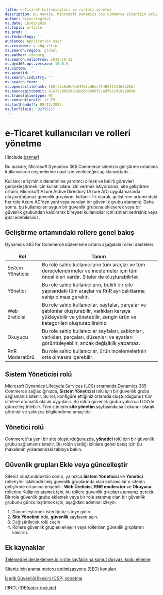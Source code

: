 ```yaml
---
title: e-Ticaret kullanıcıları ve rolleri yönetme
description: Bu makale, Microsoft Dynamics 365 Commerce sitenizin geliştirme ortamına kullanıcıların erişmelerine nasıl izin verileceğini açıklamaktadır.
author: bicyclingfool
ms.date: 10/01/2019
ms.topic: article
ms.prod: ''
ms.technology: ''
audience: Application user
ms.reviewer: v-chgriffin
ms.search.region: global
ms.author: stuharg
ms.search.validFrom: 2019-10-31
ms.dyn365.ops.version: 10.0.5
ms.custom: ''
ms.assetid: ''
ms.search.industry: ''
ms.search.form: ''
ms.openlocfilehash: 180fc5c0a9c9e247d5bd6ec7f469f313463526df
ms.sourcegitcommit: 87e727005399c82cbb6509f5ce9fb33d18928d30
ms.translationtype: HT
ms.contentlocale: tr-TR
ms.lasthandoff: 08/12/2022
ms.locfileid: "9279515"
---
```

# <a name="manage-e-commerce-users-and-roles"></a>e-Ticaret kullanıcıları ve rolleri yönetme


[!include [banner](includes/banner.md)]

Bu makale, Microsoft Dynamics 365 Commerce sitenizin geliştirme ortamına kullanıcıların erişmelerine nasıl izin verileceğini açıklamaktadır.

Kullanıcı erişiminin denetimine yardımcı olmak ve belirli görevleri gerçekleştirmek için kullanıcılara izin vermek istiyorsanız, site geliştirme ortamı, Microsoft Azure Active Directory (Azure AD) uygulamasında oluşturduğunuz güvenlik gruplarını kullanır. İlk olarak, geliştirme ortamındaki her role Azure AD'den yeni veya varolan bir güvenlik grubu atarsınız. Daha sonra, bu kullanıcıları uygun bir güvenlik grubuna ekleyerek veya bir güvenlik grubundan kaldırarak bireysel kullanıcılar için izinleri verirsiniz veya iptal edebilirsiniz.

## <a name="overview-of-roles-in-the-authoring-environment"></a>Geliştirme ortamındaki rollere genel bakış

Dynamics 365 for Commerce düzenleme ortamı aşağıdaki rolleri destekler.

| Rol                 | Tanım |
|----------------------|-------------|
| Sistem Yöneticisi | Bu role sahip kullanıcıların tüm araçlar ve tüm derecelendirmeler ve incelemeler için tüm öncelikleri vardır. Siteler de oluşturabilirler. |
| Yönetici   | Bu role sahip kullanıcıların, belirli bir site yapısındaki tüm araçlar ve RnR ayrıcalıklarına sahip olması gerekir. |
| Web üreticisi         | Bu role sahip kullanıcılar, sayfalar, parçalar ve şablonlar oluşturabilir, varlıkları karşıya yükleyebilir ve yönetebilir, zengin ürün ve kategorileri oluşturabilirsiniz. |
| Okuyucu               | Bu role sahip kullanıcılar sayfaları, şablonları, varlıkları, parçaları, düzenleri ve ayarları görüntüleyebilir, ancak değişiklik yapamaz. |
| RnR Moderatörü        | Bu role sahip kullanıcılar, ürün incelemelerinin orta olmasını içerebilir. |

## <a name="system-administrator-role"></a>Sistem Yöneticisi rolü

Microsoft Dynamics Lifecycle Services (LCS) ortamında Dynamics 365 Commerce sağladığınızda, **Sistem Yöneticisi** rolü için bir güvenlik grubu sağlamanız istenir. Bu rol, konfigüre ettiğiniz ortamda oluşturduğunuz tüm sitelere otomatik olarak uygulanır. Bu rolün güvenlik grubu yalnızca LCS'de güncelleştirilebilir. Tüm sitelerin **site yönetim** sayfasında salt okunur olarak görünür ve yalnızca bilgilendirme amaçlıdır.

## <a name="administrator-role"></a>Yönetici rolü

Commerce'ta yeni bir site oluşturduğunuzda, **yönetici** rolü için bir güvenlik grubu sağlamanız istenir. Bu rolün verdiği izinlere genel bakış için bu makalenin yukarısındaki tabloya bakın.

## <a name="add-or-update-security-groups"></a>Güvenlik grupları Ekle veya güncelleştir

Siteniz oluşturulduktan sonra, yalnızca **Sistem Yöneticisi** ve **Yönetici** rolleriyle ilişkilendirilmiş güvenlik gruplarında olan kullanıcılar o sitenin geliştirme ortamına erişebilir. **Web Üreticisi**, **RNR moderatör** ve **Okuyucu** rollerine Kullanıcı atamak için, bu rollere güvenlik grupları atamanız gerekir. Bir role güvenlik grubu eklemek veya bir role atanmış olan bir güvenlik grubunu güncelleştirmek için, aşağıdaki adımları izleyin.

1. Güncelleştirmek istediğiniz siteye gidin.
1. **Site Yönetimi**'nde, **güvenlik** sayfasını açın.
1. Değiştirilecek rolü seçin.
1. Rollere güvenlik grupları ekleyin veya rollerden güvenlik gruplarını kaldırın.

## <a name="additional-resources"></a>Ek kaynaklar

[Telemetriyi desteklemek için site sayfalarına komut dosyası kodu ekleme](add-telemetry.md)

[Siteniz için arama motoru optimizasyonu (SEO) konuları](search-engine-optimization-considerations.md)

[İçerik Güvenliği İlkesini (CSP) yönetme](manage-csp.md)


[!INCLUDE[footer-include](../includes/footer-banner.md)]
